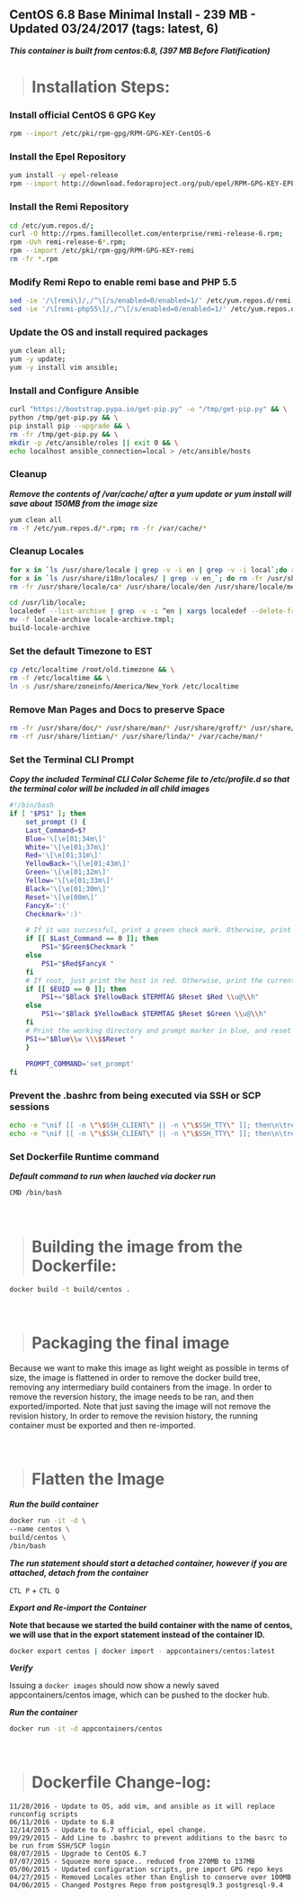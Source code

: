 ## CentOS 6.8 Base Minimal Install - 239 MB - Updated 03/24/2017 (tags: latest, 6)

***This container is built from centos:6.8, (397 MB Before Flatification)***

># Installation Steps:

### Install official CentOS 6 GPG Key

```bash
rpm --import /etc/pki/rpm-gpg/RPM-GPG-KEY-CentOS-6
```

### Install the Epel Repository

```bash
yum install -y epel-release
rpm --import http://download.fedoraproject.org/pub/epel/RPM-GPG-KEY-EPEL-6
```

### Install the Remi Repository

```bash
cd /etc/yum.repos.d/;
curl -O http://rpms.famillecollet.com/enterprise/remi-release-6.rpm;
rpm -Uvh remi-release-6*.rpm;
rpm --import /etc/pki/rpm-gpg/RPM-GPG-KEY-remi
rm -fr *.rpm
```

### Modify Remi Repo to enable remi base and PHP 5.5

```bash
sed -ie '/\[remi\]/,/^\[/s/enabled=0/enabled=1/' /etc/yum.repos.d/remi.repo;
sed -ie '/\[remi-php55\]/,/^\[/s/enabled=0/enabled=1/' /etc/yum.repos.d/remi.repo
```

### Update the OS and install required packages

```bash
yum clean all;
yum -y update;
yum -y install vim ansible;
```

### Install and Configure Ansible

```bash
curl "https://bootstrap.pypa.io/get-pip.py" -o "/tmp/get-pip.py" && \
python /tmp/get-pip.py && \
pip install pip --upgrade && \
rm -fr /tmp/get-pip.py && \
mkdir -p /etc/ansible/roles || exit 0 && \
echo localhost ansible_connection=local > /etc/ansible/hosts
```

### Cleanup

***Remove the contents of /var/cache/ after a yum update or yum install will save about 150MB from the image size***

```bash
yum clean all
rm -f /etc/yum.repos.d/*.rpm; rm -fr /var/cache/*
```

### Cleanup Locales

```bash
for x in `ls /usr/share/locale | grep -v -i en | grep -v -i local`;do rm -fr /usr/share/locale/$x; done && \
for x in `ls /usr/share/i18n/locales/ | grep -v en_`; do rm -fr /usr/share/i18n/locales/$x; done && \
rm -fr /usr/share/locale/ca* /usr/share/locale/den /usr/share/locale/men /usr/share/locale/wen /usr/share/locale/zen
```

```bash
cd /usr/lib/locale;
localedef --list-archive | grep -v -i ^en | xargs localedef --delete-from-archive;
mv -f locale-archive locale-archive.tmpl;
build-locale-archive
```

### Set the default Timezone to EST

```bash
cp /etc/localtime /root/old.timezone && \
rm -f /etc/localtime && \
ln -s /usr/share/zoneinfo/America/New_York /etc/localtime
```

### Remove Man Pages and Docs to preserve Space

```bash
rm -fr /usr/share/doc/* /usr/share/man/* /usr/share/groff/* /usr/share/info/*;
rm -rf /usr/share/lintian/* /usr/share/linda/* /var/cache/man/*
```

### Set the Terminal CLI Prompt

***Copy the included Terminal CLI Color Scheme file to /etc/profile.d so that the terminal color will be included in all child images***

```bash
#!/bin/bash
if [ "$PS1" ]; then
    set_prompt () {
    Last_Command=$?
    Blue='\[\e[01;34m\]'
    White='\[\e[01;37m\]'
    Red='\[\e[01;31m\]'
    YellowBack='\[\e[01;43m\]'
    Green='\[\e[01;32m\]'
    Yellow='\[\e[01;33m\]'
    Black='\[\e[01;30m\]'
    Reset='\[\e[00m\]'
    FancyX=':('
    Checkmark=':)'

    # If it was successful, print a green check mark. Otherwise, print a red X.
    if [[ $Last_Command == 0 ]]; then
        PS1="$Green$Checkmark "
    else
        PS1="$Red$FancyX "
    fi
    # If root, just print the host in red. Otherwise, print the current user and host in green.
    if [[ $EUID == 0 ]]; then
        PS1+="$Black $YellowBack $TERMTAG $Reset $Red \\u@\\h"
    else
        PS1+="$Black $YellowBack $TERMTAG $Reset $Green \\u@\\h"
    fi
    # Print the working directory and prompt marker in blue, and reset the text color to the default.
    PS1+="$Blue\\w \\\$$Reset "
    }
    
    PROMPT_COMMAND='set_prompt'
fi
```

### Prevent the .bashrc from being executed via SSH or SCP sessions

```bash
echo -e "\nif [[ -n \"\$SSH_CLIENT\" || -n \"\$SSH_TTY\" ]]; then\n\treturn;\nfi\n" >> /root/.bashrc && \
echo -e "\nif [[ -n \"\$SSH_CLIENT\" || -n \"\$SSH_TTY\" ]]; then\n\treturn;\nfi\n" >> /etc/skel/.bashrc
```

### Set Dockerfile Runtime command

***Default command to run when lauched via docker run***

```bash
CMD /bin/bash
```
&nbsp;

># Building the image from the Dockerfile:

```bash
docker build -t build/centos .
```
&nbsp;

># Packaging the final image

Because we want to make this image as light weight as possible in terms of size, the image is flattened in order to remove the docker build tree, removing any intermediary build containers from the image. In order to remove the reversion history, the image needs to be ran, and then exported/imported. Note that just saving the image will not remove the revision history, In order to remove the revision history, the running container must be exported and then re-imported.

&nbsp;

># Flatten the Image

***Run the build container***

```bash
docker run -it -d \
--name centos \
build/centos \
/bin/bash
```

***The run statement should start a detached container, however if you are attached, detach from the container*** 

`CTL P` + `CTL Q`


***Export and Re-import the Container***

__Note that because we started the build container with the name of centos, we will use that in the export statement instead of the container ID.__

```bash
docker export centos | docker import - appcontainers/centos:latest
```

***Verify***

Issuing a `docker images` should now show a newly saved appcontainers/centos image, which can be pushed to the docker hub.

***Run the container***

```bash
docker run -it -d appcontainers/centos
```

&nbsp;

># Dockerfile Change-log:

    11/28/2016 - Update to OS, add vim, and ansible as it will replace runconfig scripts
    06/11/2016 - Update to 6.8
    12/14/2015 - Update to 6.7 official, epel change.
    09/29/2015 - Add Line to .bashrc to prevent additions to the basrc to be run from SSH/SCP login
    08/07/2015 - Upgrade to CentOS 6.7
    07/07/2015 - Squueze more space.. reduced from 270MB to 137MB
    05/06/2015 - Updated configuration scripts, pre import GPG repo keys
    04/27/2015 - Removed Locales other than English to conserve over 100MB
    04/06/2015 - Changed Postgres Repo from postgresql9.3 postgresql-9.4
